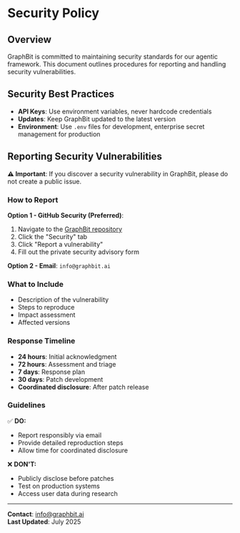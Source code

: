 # Security Policy

## Overview

GraphBit is committed to maintaining security standards for our agentic framework. This document outlines procedures for reporting and handling security vulnerabilities.

## Security Best Practices

- **API Keys**: Use environment variables, never hardcode credentials
- **Updates**: Keep GraphBit updated to the latest version
- **Environment**: Use `.env` files for development, enterprise secret management for production

## Reporting Security Vulnerabilities

**⚠️ Important**: If you discover a security vulnerability in GraphBit, please do not create a public issue.

### How to Report

**Option 1 - GitHub Security (Preferred)**:
1. Navigate to the [GraphBit repository](https://github.com/InfinitiBit/graphbit)
2. Click the "Security" tab
3. Click "Report a vulnerability"
4. Fill out the private security advisory form

**Option 2 - Email**: `info@graphbit.ai`

### What to Include

- Description of the vulnerability
- Steps to reproduce
- Impact assessment
- Affected versions

### Response Timeline

- **24 hours**: Initial acknowledgment
- **72 hours**: Assessment and triage  
- **7 days**: Response plan
- **30 days**: Patch development
- **Coordinated disclosure**: After patch release

### Guidelines

✅ **DO:**
- Report responsibly via email
- Provide detailed reproduction steps
- Allow time for coordinated disclosure

❌ **DON'T:**
- Publicly disclose before patches
- Test on production systems
- Access user data during research

---

**Contact**: info@graphbit.ai  
**Last Updated**: July 2025
